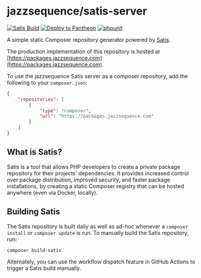 # jazzsequence/satis-server

[![Satis Build](https://github.com/jazzsequence/satis-server/actions/workflows/satis-build.yml/badge.svg)](https://github.com/jazzsequence/satis-server/actions/workflows/satis-build.yml)
[![Deploy to Pantheon](https://github.com/jazzsequence/satis-server/actions/workflows/push-to-pantheon.yml/badge.svg)](https://github.com/jazzsequence/satis-server/actions/workflows/push-to-pantheon.yml)
[![phpunit](https://github.com/jazzsequence/satis-server/actions/workflows/ci.yaml/badge.svg)](https://github.com/jazzsequence/satis-server/actions/workflows/ci.yaml)

A simple static Composer repository generator powered by [Satis](https://github.com/composer/satis).

The production implementation of this repository is hosted at [https://packages.jazzsequence.com](https://packages.jazzsequence.com).

To use the jazzsequence Satis server as a composer repository, add the following to your `composer.json`:

```json
{
    "repositories": [
        {
            "type": "composer",
            "url": "https://packages.jazzsequence.com"
        }
    ]
}
```

## What is Satis?

Satis is a tool that allows PHP developers to create a private package repository for their projects' dependencies. It provides
increased control over package distribution, improved security, and faster package installations, by creating a static Composer
registry that can be hosted anywhere (even via Docker, locally).

## Building Satis

The Satis repository is built daily as well as ad-hoc whenever a `composer install` or `composer update` is run. To manually build the Satis repository, run:

```bash
composer build-satis
```

Alternately, you can use the workflow dispatch feature in GitHub Actions to trigger a Satis build manually.
